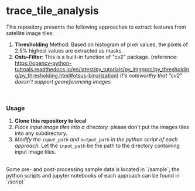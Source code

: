 # trace_tile_analysis

This repository presents the following approaches to extract features from satellite image tiles:
<br>
1. __Thresholding__ Method: Based on histogram of pixel values, the pixels of 2.5% highest values are extracted as masks.
2. __Ostu-Filter__: This is a built-in function of "cv2" package. (reference: https://opencv-python-tutroals.readthedocs.io/en/latest/py_tutorials/py_imgproc/py_thresholding/py_thresholding.html#otsus-binarization) *It's noteworthy that "cv2" doesn't support georeferencing images.*

<br>

### Usage

1. **Clone this repository to local**
2. *Place input image tiles into a directory.* please don't put the images tiles into any subdirectory.
3. *Modify the `input_path` and `output_path` in the python script of each approach.* Let the `input_path` be the path to the directory containing input image tiles.

<br>
Some pre- and post-processing sample data is located in `/sample`; the python scripts and jupyter notebooks of each approach can be found in `/script`
